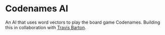# Codenames AI
An AI that uses word vectors to play the board game Codenames. Building this in collaboration with [Travis Barton](https://github.com/Travis-Barton).
